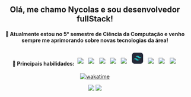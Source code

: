 <h2 align="center">Olá, me chamo Nycolas e sou desenvolvedor fullStack!</h2>

<h4 align="center">
	📖 Atualmente estou no 5° semestre de Ciência da Computação e venho sempre me aprimorando sobre novas tecnologias da área!
</h4>
<h4 align="center">
	🌱 Principais habilidades:
	<img style="padding:5px" width="30px" src="https://cdn.jsdelivr.net/gh/devicons/devicon/icons/javascript/javascript-plain.svg" />
	<img style="padding:5px" width="30px" src="https://cdn.jsdelivr.net/gh/devicons/devicon/icons/typescript/typescript-plain.svg" />
	<img style="padding:5px" width="30px" src="https://cdn.jsdelivr.net/gh/devicons/devicon/icons/react/react-original.svg" />
        <img style="padding:5px" width="30px" src="https://cdn.jsdelivr.net/gh/devicons/devicon@latest/icons/jest/jest-plain.svg" />
	<img style="padding:5px" width="30px" src="https://cdn.jsdelivr.net/gh/devicons/devicon/icons/electron/electron-original.svg" />
	<img style="padding:5px" width="30px" src="https://github.com/tandpfun/skill-icons/blob/main/icons/TailwindCSS-Dark.svg" />
	<img style="padding:5px" width="30px" src="https://cdn.jsdelivr.net/gh/devicons/devicon/icons/php/php-original.svg" />
	<img style="padding:5px" width="30px" src="https://cdn.jsdelivr.net/gh/devicons/devicon@latest/icons/laravel/laravel-original.svg" />
    <img style="padding:5px" width="30px" src="https://cdn.jsdelivr.net/gh/devicons/devicon/icons/postgresql/postgresql-original.svg" />
</h4>

<div align="center">
	
[![wakatime](https://wakatime.com/badge/user/363b6df7-973d-40f8-9bb5-58600f5dbdc4.svg)](https://wakatime.com/@363b6df7-973d-40f8-9bb5-58600f5dbdc4)
	
</div>
	
<div align="center">
  <img height="188em" src="https://github-readme-stats.vercel.app/api?username=nycolascruz&show_icons=true&include_all_commits=true&count_private=true&theme=midnight-purple&hide_border=true"/>

  <img height="188em" src="https://github-readme-stats-carol42.vercel.app/api/top-langs/?username=nycolascruz&hide_border=true&layout=compact&langs_count=7&theme=midnight-purple"/>
</div>
